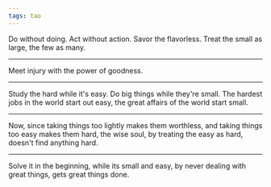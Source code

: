 ```yaml
---
tags: tao
---
```


Do without doing.
Act without action.
Savor the flavorless.
Treat the small as large,
the few as many.

---

Meet injury
with the power of goodness.

---

Study the hard while it's easy.
Do big things while they're small.
The hardest jobs in the world start out easy,
the great affairs of the world start small.

---

Now, since taking things too lightly makes them worthless,
and taking things too easy makes them hard,
the wise soul,
by treating the easy as hard,
doesn't find anything hard.

---

Solve it in the beginning,
while its small and easy,
by never dealing with great things,
gets great things done.
